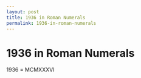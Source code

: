 ```yaml
---
layout: post
title: 1936 in Roman Numerals
permalink: 1936-in-roman-numerals
---
```


# 1936 in Roman Numerals

1936 = MCMXXXVI
